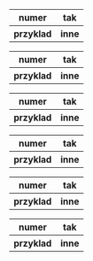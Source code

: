 <table>
<tr>
<th>numer</th>
<th>tak</th>
</tr>
<tr>
<th>przyklad</th>
<th>inne</th>
</tr>
<table>
<tr>
<th>numer</th>
<th>tak</th>
</tr>
<tr>
<th>przyklad</th>
<th>inne</th>
</tr>
<table>
<tr>
<th>numer</th>
<th>tak</th>
</tr>
<tr>
<th>przyklad</th>
<th>inne</th>
</tr>
<table>
<tr>
<th>numer</th>
<th>tak</th>
</tr>
<tr>
<th>przyklad</th>
<th>inne</th>
</tr>
<table>
<tr>
<th>numer</th>
<th>tak</th>
</tr>
<tr>
<th>przyklad</th>
<th>inne</th>
</tr>
<table>
<tr>
<th>numer</th>
<th>tak</th>
</tr>
<tr>
<th>przyklad</th>
<th>inne</th>
</tr>
